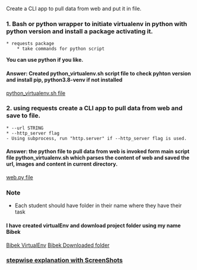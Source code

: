 Create a CLI app to pull data from web and put it in file.
### 1. Bash or python wrapper to initiate virtualenv in python with python version and install a package activating it.
	* requests package
        * take commands for python script
  **You can use python if you like.**
#### Answer: Created python_virtualenv.sh script file to check pyhton version and install pip, python3.8-venv if not installed
[python_virtualenv.sh file](https://github.com/LF-DevOps-Intern/3_1_python-sagarchalise-deesirouss/blob/main/leapfrog/python_virtualenv.sh)

### 2. using requests create a CLI app to pull data from web and save to file.
	* --url STRING 
	* --http_server flag
    - Using subprocess, run "http.server" if --http_server flag is used.
#### Answer: the python file to pull data from web is invoked form main script file python_virtualenv.sh which parses the content of web and saved the url, images and content in current directory.      
[web.py file](https://github.com/LF-DevOps-Intern/3_1_python-sagarchalise-deesirouss/blob/main/leapfrog/web.py)

### Note
  - Each student should have folder in their name where they have their task
  #### I have created virtualEnv and download project folder using my name Bibek
[Bibek VirtualEnv](https://github.com/LF-DevOps-Intern/3_1_python-sagarchalise-deesirouss/tree/main/leapfrog/bibek)
[Bibek Downloaded folder](https://github.com/LF-DevOps-Intern/3_1_python-sagarchalise-deesirouss/tree/main/leapfrog/bibek)
### [stepwise explanation with ScreenShots](https://github.com/LF-DevOps-Intern/3_1_python-sagarchalise-deesirouss/blob/main/bash%20wrapper%20and%20python%20libraries.pdf)
